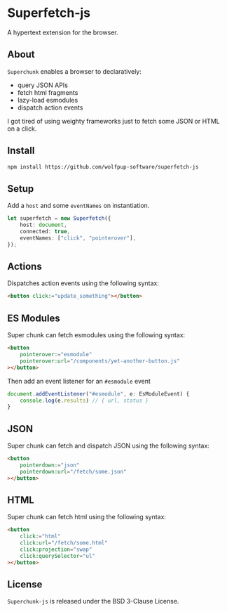 # Superfetch-js

A hypertext extension for the browser.

## About

`Superchunk` enables a browser to declaratively:

- query JSON APIs
- fetch html fragments
- lazy-load esmodules
- dispatch action events

I got tired of using weighty frameworks just to fetch some JSON or HTML on a click.

## Install

```html
npm install https://github.com/wolfpup-software/superfetch-js
```

## Setup

Add a `host` and some `eventNames` on instantiation.

```ts
let superfetch = new Superfetch({
	host: document,
	connected: true,
	eventNames: ["click", "pointerover"],
});
```

## Actions

Dispatches action events using the following syntax:

```html
<button click:="update_something"></button>
```

## ES Modules

Super chunk can fetch esmodules using the following syntax:

```html
<button
	pointerover:="esmodule"
	pointerover:url="/components/yet-another-button.js"
></button>
```

Then add an event listener for an `#esmodule` event

```ts
document.addEventListener("#esmodule", e: EsModuleEvent) {
	console.log(e.results) // { url, status }
}
```

## JSON

Super chunk can fetch and dispatch JSON using the following syntax:

```html
<button
	pointerdown:="json"
	pointerdown:url="/fetch/some.json"
></button>
```

## HTML

Super chunk can fetch html using the following syntax:

```html
<button
	click:="html"
	click:url="/fetch/some.html"
	click:projection="swap"
	click:querySelector="ul"
></button>
```

## License

`Superchunk-js` is released under the BSD 3-Clause License.
